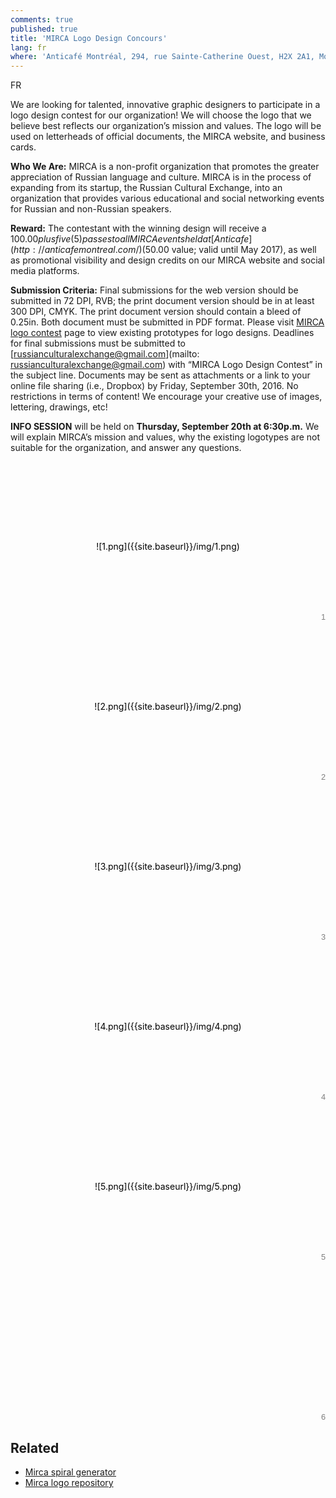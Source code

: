 ```yaml
---
comments: true
published: true
title: 'MIRCA Logo Design Concours'
lang: fr
where: 'Anticafé Montréal, 294, rue Sainte-Catherine Ouest, H2X 2A1, Montréal QC'
---
```


FR

We are looking for talented, innovative graphic designers to participate in a logo design contest for our organization! We will choose the logo that we believe best reflects our organization’s mission and values. The logo will be used on letterheads of official documents, the MIRCA website, and business cards.

**Who We Are:** MIRCA is a non-profit organization that promotes the greater appreciation of Russian language and culture. MIRCA is in the process of expanding from its startup, the Russian Cultural Exchange, into an organization that provides various educational and social networking events for Russian and non-Russian speakers.

**Reward:** The contestant with the winning design will receive a $100.00 plus five (5) passes to all MIRCA events held at [Anticafe](http://anticafemontreal.com/) ($50.00 value; valid until May 2017), as well as promotional visibility and design credits on our MIRCA website and social media platforms.

**Submission Criteria:** Final submissions for the web version should be submitted in 72 DPI, RVB; the print document version should be in at least 300 DPI, CMYK. The print document version should contain a bleed of 0.25in. Both document must be submitted in PDF format. Please visit [MIRCA logo contest](http://mirca.ca/logo-contest) page to view existing prototypes for logo designs. Deadlines for final submissions must be submitted to [russianculturalexchange@gmail.com](mailto: russianculturalexchange@gmail.com) with “MIRCA Logo Design Contest” in the subject line. Documents may be sent as attachments or a link to your online file sharing (i.e., Dropbox) by Friday, September 30th, 2016. No restrictions in terms of content! We encourage your creative use of images, lettering, drawings, etc!

**INFO SESSION** will be held on **Thursday, September 20th at 6:30p.m.** We will explain MIRCA’s mission and values, why the existing logotypes are not suitable for the organization, and answer any questions.

<style>
.loggos {
    display: -webkit-box;
    display: -webkit-flex;
    display: -ms-flexbox;
    display: flex;
    -webkit-flex-flow: row wrap;
    -ms-flex-flow: row wrap;
    flex-flow: row wrap;
    counter-reset: loggo;
}
.loggo {
	z-index: 1;
	position: relative;
	-webkit-box-flex: 1;
	-webkit-flex: 1 0 17rem;
	    -ms-flex: 1 0 17rem;
	        flex: 1 0 17rem;
	line-height: 17rem;
    text-align: center;
	height: 16rem;
	text-decoration: none;
	color: black;
}
.loggo:after {
    counter-increment: loggo;
    content: counter(loggo);
    font-size: .8rem;
    position: absolute;
    bottom: 0;
    right: 0;
    line-height: 1;
    opacity: .5;
    font-family: "PT Sans", sans-serif;
}
.loggo img {
	max-height: 7rem;
    max-width: 13rem;
    vertical-align: middle;
}
.loggo p {
    margin: 0;
}
</style>

<section class="loggos">
<div id="loggo-1" class="loggo">![1.png]({{site.baseurl}}/img/1.png)
</div>
<div id="loggo-2" class="loggo">![2.png]({{site.baseurl}}/img/2.png)
</div>
<div id="loggo-3" class="loggo">![3.png]({{site.baseurl}}/img/3.png)
</div>
<div id="loggo-4" class="loggo">![4.png]({{site.baseurl}}/img/4.png)
</div>
<div id="loggo-5" class="loggo">![5.png]({{site.baseurl}}/img/5.png)
</div>
<div id="loggo-6" class="loggo"></div>
</section>

## Related

* [Mirca spiral generator](/logo)
* [Mirca logo repository](https://github.com/mircamtl/logo)
